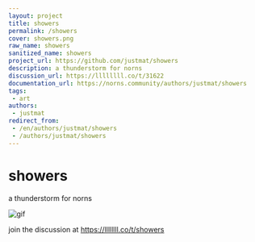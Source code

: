```yaml
---
layout: project
title: showers
permalink: /showers
cover: showers.png
raw_name: showers
sanitized_name: showers
project_url: https://github.com/justmat/showers
description: a thunderstorm for norns
discussion_url: https://llllllll.co/t/31622
documentation_url: https://norns.community/authors/justmat/showers
tags:
 - art
authors:
 - justmat
redirect_from:
 - /en/authors/justmat/showers
 - /authors/justmat/showers
---
```

# showers

a thunderstorm for norns

![gif](https://raw.githubusercontent.com/justmat/showers/master/assets/showers.gif)

join the discussion at https://llllllll.co/t/showers
